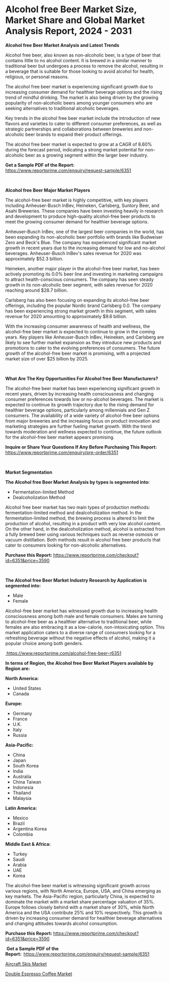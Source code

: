 <p><h1>Alcohol free Beer Market Size, Market Share and Global Market Analysis Report, 2024 - 2031</h1></p><p><strong>Alcohol free Beer Market Analysis and Latest Trends</strong></p>
<p><p>Alcohol free beer, also known as non-alcoholic beer, is a type of beer that contains little to no alcohol content. It is brewed in a similar manner to traditional beer but undergoes a process to remove the alcohol, resulting in a beverage that is suitable for those looking to avoid alcohol for health, religious, or personal reasons.</p><p>The alcohol free beer market is experiencing significant growth due to increasing consumer demand for healthier beverage options and the rising trend of mindful drinking. The market is also being driven by the growing popularity of non-alcoholic beers among younger consumers who are seeking alternatives to traditional alcoholic beverages.</p><p>Key trends in the alcohol free beer market include the introduction of new flavors and varieties to cater to different consumer preferences, as well as strategic partnerships and collaborations between breweries and non-alcoholic beer brands to expand their product offerings.</p><p>The alcohol free beer market is expected to grow at a CAGR of 8.60% during the forecast period, indicating a strong market potential for non-alcoholic beer as a growing segment within the larger beer industry.</p></p>
<p><strong>Get a Sample PDF of the Report:&nbsp;</strong> <a href="https://www.reportprime.com/enquiry/request-sample/6351">https://www.reportprime.com/enquiry/request-sample/6351</a></p>
<p>&nbsp;</p>
<p><strong>Alcohol free Beer Major Market Players</strong></p>
<p><p>The alcohol-free beer market is highly competitive, with key players including Anheuser-Busch InBev, Heineken, Carlsberg, Suntory Beer, and Asahi Breweries. These companies have been investing heavily in research and development to produce high-quality alcohol-free beer products to meet the growing consumer demand for healthier beverage options.</p><p>Anheuser-Busch InBev, one of the largest beer companies in the world, has been expanding its non-alcoholic beer portfolio with brands like Budweiser Zero and Beck's Blue. The company has experienced significant market growth in recent years due to the increasing demand for low and no-alcohol beverages. Anheuser-Busch InBev's sales revenue for 2020 was approximately $52.3 billion.</p><p>Heineken, another major player in the alcohol-free beer market, has been actively promoting its 0.0% beer line and investing in marketing campaigns to attract health-conscious consumers. The company has seen steady growth in its non-alcoholic beer segment, with sales revenue for 2020 reaching around $28.7 billion.</p><p>Carlsberg has also been focusing on expanding its alcohol-free beer offerings, including the popular Nordic brand Carlsberg 0.0. The company has been experiencing strong market growth in this segment, with sales revenue for 2020 amounting to approximately $9.6 billion.</p><p>With the increasing consumer awareness of health and wellness, the alcohol-free beer market is expected to continue to grow in the coming years. Key players like Anheuser-Busch InBev, Heineken, and Carlsberg are likely to see further market expansion as they introduce new products and promotions to cater to the evolving preferences of consumers. The future growth of the alcohol-free beer market is promising, with a projected market size of over $25 billion by 2025.</p></p>
<p>&nbsp;</p>
<p><strong>What Are The Key Opportunities For Alcohol free Beer Manufacturers?</strong></p>
<p><p>The alcohol-free beer market has been experiencing significant growth in recent years, driven by increasing health consciousness and changing consumer preferences towards low or no-alcohol beverages. The market is expected to continue its growth trajectory due to the rising demand for healthier beverage options, particularly among millennials and Gen Z consumers. The availability of a wide variety of alcohol-free beer options from major breweries and the increasing focus on product innovation and marketing strategies are further fueling market growth. With the trend towards moderation and wellness expected to continue, the future outlook for the alcohol-free beer market appears promising.</p></p>
<p><strong>Inquire or Share Your Questions If Any Before Purchasing This Report:</strong> <a href="https://www.reportprime.com/enquiry/pre-order/6351">https://www.reportprime.com/enquiry/pre-order/6351</a></p>
<p>&nbsp;</p>
<p><strong>Market Segmentation</strong></p>
<p><strong>The Alcohol free Beer Market Analysis by types is segmented into:</strong></p>
<p><ul><li>Fermentation-limited Method</li><li>Dealcoholization Method</li></ul></p>
<p><p>Alcohol free beer market has two main types of production methods: fermentation-limited method and dealcoholization method. In the fermentation-limited method, the brewing process is altered to limit the production of alcohol, resulting in a product with very low alcohol content. On the other hand, in the dealcoholization method, alcohol is extracted from a fully brewed beer using various techniques such as reverse osmosis or vacuum distillation. Both methods result in alcohol free beer products that cater to consumers looking for non-alcoholic alternatives.</p></p>
<p><strong>Purchase this Report:&nbsp;</strong><a href="https://www.reportprime.com/checkout?id=6351&price=3590">https://www.reportprime.com/checkout?id=6351&price=3590</a></p>
<p>&nbsp;</p>
<p><strong>The Alcohol free Beer Market Industry Research by Application is segmented into:</strong></p>
<p><ul><li>Male</li><li>Female</li></ul></p>
<p><p>Alcohol-free beer market has witnessed growth due to increasing health consciousness among both male and female consumers. Males are turning to alcohol-free beer as a healthier alternative to traditional beer, while females are also embracing it as a low-calorie, non-intoxicating option. This market application caters to a diverse range of consumers looking for a refreshing beverage without the negative effects of alcohol, making it a popular choice among both genders.</p></p>
<p><a href="https://www.reportprime.com/alcohol-free-beer-r6351">&nbsp;https://www.reportprime.com/alcohol-free-beer-r6351</a></p>
<p><strong>In terms of Region, the Alcohol free Beer Market Players available by Region are:</strong></p>
<p>
    <p> <strong> North America: </strong>
        <ul>
            <li>United States</li>
            <li>Canada</li>
        </ul>
        </p> 
    <p> <strong> Europe: </strong>
        <ul>
            <li>Germany</li>
            <li>France</li>
            <li>U.K.</li>
            <li>Italy</li>
            <li>Russia</li>
        </ul>
        </p> 
    <p> <strong> Asia-Pacific: </strong>
        <ul>
            <li>China</li>
            <li>Japan</li>
            <li>South Korea</li>
            <li>India</li>
            <li>Australia</li>
            <li>China Taiwan</li>
            <li>Indonesia</li>
            <li>Thailand</li>
            <li>Malaysia</li>
        </ul>
        </p> 
    <p> <strong> Latin America: </strong>
        <ul>
            <li>Mexico</li>
            <li>Brazil</li>
            <li>Argentina Korea</li>
            <li>Colombia</li>
        </ul>
        </p> 
    <p> <strong> Middle East & Africa: </strong>
        <ul>
            <li>Turkey</li>
            <li>Saudi</li>
            <li>Arabia</li>
            <li>UAE</li>
            <li>Korea</li>
        </ul>
    </p>
    </p>
<p><p>The alcohol-free beer market is witnessing significant growth across various regions, with North America, Europe, USA, and China emerging as key markets. The Asia-Pacific region, particularly China, is expected to dominate the market with a market share percentage valuation of 35%. Europe follows closely behind with a market share of 30%, while North America and the USA contribute 25% and 10% respectively. This growth is driven by increasing consumer demand for healthier beverage alternatives and changing attitudes towards alcohol consumption.</p></p>
<p><strong>Purchase this Report: </strong><a href="https://www.reportprime.com/checkout?id=6351&price=3590">https://www.reportprime.com/checkout?id=6351&price=3590</a></p>
<p>&nbsp;<strong>Get a Sample PDF of the Report:&nbsp;&nbsp;</strong><a href="https://www.reportprime.com/enquiry/request-sample/6351">https://www.reportprime.com/enquiry/request-sample/6351</a></p>
<p><strong></strong></p>
<p><p><a href="https://www.linkedin.com/pulse/global-aircraft-skis-market-projected-grow-cagr-48-forcasted-gzsde?trackingId=aXW%2BNY7BRTGavTrAhPB6qA%3D%3D">Aircraft Skis Market</a></p><p><a href="https://github.com/JosephWillisbXXgf/Market-Research-Report-List-1/blob/main/double-espresso-coffee-market.md">Double Espresso Coffee Market</a></p></p>